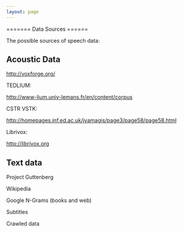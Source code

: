 ```yaml
---
layout: page 
---
```

======= Data Sources ======

The possible sources of speech data:

## Acoustic Data

http://voxforge.org/


TEDLIUM:

http://www-lium.univ-lemans.fr/en/content/corpus

CSTR VSTK:

http://homepages.inf.ed.ac.uk/jyamagis/page3/page58/page58.html

Librivox:

http://librivox.org

## Text data

Project Guttenberg

Wikipedia

Google N-Grams (books and web)

Subtitles

Crawled data



